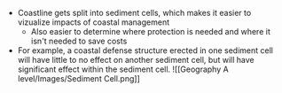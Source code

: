 - Coastline gets split into sediment cells, which makes it easier to vizualize impacts of coastal management
	- Also easier to determine where protection is needed and where it isn't needed to save costs
- For example, a coastal defense structure erected in one sediment cell will have little to no effect on another sediment cell, but will have significant effect within the sediment cell.
![[Geography A level/Images/Sediment Cell.png]]